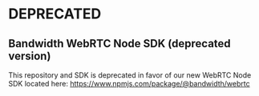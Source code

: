# DEPRECATED

## Bandwidth WebRTC Node SDK (deprecated version)

This repository and SDK is deprecated in favor of our new WebRTC Node SDK located here: https://www.npmjs.com/package/@bandwidth/webrtc
